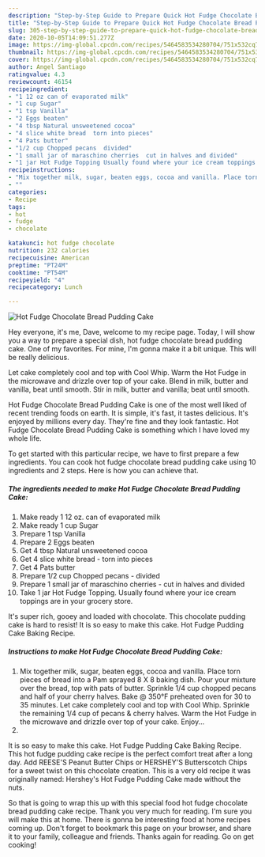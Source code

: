 ```yaml
---
description: "Step-by-Step Guide to Prepare Quick Hot Fudge Chocolate Bread Pudding Cake"
title: "Step-by-Step Guide to Prepare Quick Hot Fudge Chocolate Bread Pudding Cake"
slug: 305-step-by-step-guide-to-prepare-quick-hot-fudge-chocolate-bread-pudding-cake
date: 2020-10-05T14:09:51.277Z
image: https://img-global.cpcdn.com/recipes/5464583534280704/751x532cq70/hot-fudge-chocolate-bread-pudding-cake-recipe-main-photo.jpg
thumbnail: https://img-global.cpcdn.com/recipes/5464583534280704/751x532cq70/hot-fudge-chocolate-bread-pudding-cake-recipe-main-photo.jpg
cover: https://img-global.cpcdn.com/recipes/5464583534280704/751x532cq70/hot-fudge-chocolate-bread-pudding-cake-recipe-main-photo.jpg
author: Angel Santiago
ratingvalue: 4.3
reviewcount: 46154
recipeingredient:
- "1 12 oz can of evaporated milk"
- "1 cup Sugar"
- "1 tsp Vanilla"
- "2 Eggs beaten"
- "4 tbsp Natural unsweetened cocoa"
- "4 slice white bread  torn into pieces"
- "4 Pats butter"
- "1/2 cup Chopped pecans  divided"
- "1 small jar of maraschino cherries  cut in halves and divided"
- "1 jar Hot Fudge Topping Usually found where your ice cream toppings are in your grocery store"
recipeinstructions:
- "Mix together milk, sugar, beaten eggs, cocoa and vanilla. Place torn pieces of bread into a Pam sprayed 8 X 8 baking dish. Pour your mixture over the bread, top with pats of butter. Sprinkle 1/4 cup chopped pecans and half of your cherry halves. Bake @ 350°F preheated oven for 30 to 35 minutes. Let cake completely cool and top with Cool Whip. Sprinkle the remaining 1/4 cup of pecans &amp; cherry halves. Warm the Hot Fudge in the microwave and drizzle over top of your cake. Enjoy..."
- ""
categories:
- Recipe
tags:
- hot
- fudge
- chocolate

katakunci: hot fudge chocolate 
nutrition: 232 calories
recipecuisine: American
preptime: "PT24M"
cooktime: "PT54M"
recipeyield: "4"
recipecategory: Lunch

---
```



![Hot Fudge Chocolate Bread Pudding Cake](https://img-global.cpcdn.com/recipes/5464583534280704/751x532cq70/hot-fudge-chocolate-bread-pudding-cake-recipe-main-photo.jpg)

Hey everyone, it's me, Dave, welcome to my recipe page. Today, I will show you a way to prepare a special dish, hot fudge chocolate bread pudding cake. One of my favorites. For mine, I'm gonna make it a bit unique. This will be really delicious.

Let cake completely cool and top with Cool Whip. Warm the Hot Fudge in the microwave and drizzle over top of your cake. Blend in milk, butter and vanilla, beat until smooth. Stir in milk, butter and vanilla; beat until smooth.

Hot Fudge Chocolate Bread Pudding Cake is one of the most well liked of recent trending foods on earth. It is simple, it's fast, it tastes delicious. It's enjoyed by millions every day. They're fine and they look fantastic. Hot Fudge Chocolate Bread Pudding Cake is something which I have loved my whole life.


To get started with this particular recipe, we have to first prepare a few ingredients. You can cook hot fudge chocolate bread pudding cake using 10 ingredients and 2 steps. Here is how you can achieve that.

<!--inarticleads1-->

##### The ingredients needed to make Hot Fudge Chocolate Bread Pudding Cake:

1. Make ready 1 12 oz. can of evaporated milk
1. Make ready 1 cup Sugar
1. Prepare 1 tsp Vanilla
1. Prepare 2 Eggs beaten
1. Get 4 tbsp Natural unsweetened cocoa
1. Get 4 slice white bread - torn into pieces
1. Get 4 Pats butter
1. Prepare 1/2 cup Chopped pecans - divided
1. Prepare 1 small jar of maraschino cherries - cut in halves and divided
1. Take 1 jar Hot Fudge Topping. Usually found where your ice cream toppings are in your grocery store.


It&#39;s super rich, gooey and loaded with chocolate. This chocolate pudding cake is hard to resist! It is so easy to make this cake. Hot Fudge Pudding Cake Baking Recipe. 

<!--inarticleads2-->

##### Instructions to make Hot Fudge Chocolate Bread Pudding Cake:

1. Mix together milk, sugar, beaten eggs, cocoa and vanilla. Place torn pieces of bread into a Pam sprayed 8 X 8 baking dish. Pour your mixture over the bread, top with pats of butter. Sprinkle 1/4 cup chopped pecans and half of your cherry halves. Bake @ 350°F preheated oven for 30 to 35 minutes. Let cake completely cool and top with Cool Whip. Sprinkle the remaining 1/4 cup of pecans &amp; cherry halves. Warm the Hot Fudge in the microwave and drizzle over top of your cake. Enjoy...
1. 


It is so easy to make this cake. Hot Fudge Pudding Cake Baking Recipe. This hot fudge pudding cake recipe is the perfect comfort treat after a long day. Add REESE&#39;S Peanut Butter Chips or HERSHEY&#39;S Butterscotch Chips for a sweet twist on this chocolate creation. This is a very old recipe it was originally named: Hershey&#39;s Hot Fudge Pudding Cake made without the nuts. 

So that is going to wrap this up with this special food hot fudge chocolate bread pudding cake recipe. Thank you very much for reading. I'm sure you will make this at home. There is gonna be interesting food at home recipes coming up. Don't forget to bookmark this page on your browser, and share it to your family, colleague and friends. Thanks again for reading. Go on get cooking!
